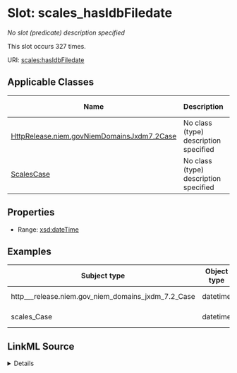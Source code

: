 

# Slot: scales_hasIdbFiledate


_No slot (predicate) description specified_






This slot occurs 327 times.


URI: [scales:hasIdbFiledate](http://schemas.scales-okn.org/rdf/scales#hasIdbFiledate)



<!-- no inheritance hierarchy -->





## Applicable Classes

| Name | Description | Modifies Slot |
| --- | --- | --- |
| [HttpRelease.niem.govNiemDomainsJxdm7.2Case](../classes/HttpRelease.niem.govNiemDomainsJxdm7.2Case.md) | No class (type) description specified |  yes  |
| [ScalesCase](../classes/ScalesCase.md) | No class (type) description specified |  yes  |







## Properties

* Range: [xsd:dateTime](http://www.w3.org/2001/XMLSchema#dateTime)






## Examples

| Subject type | Object type | Example subject | Example object | Occurrences |
| --- | --- | --- | --- | --- |
| http___release.niem.gov_niem_domains_jxdm_7.2_Case | datetime | scales:/CaseCivil | 2016-04-29T00:00:00 | 327 |
| scales_Case | datetime | scales:/CaseCivil | 2016-04-29T00:00:00 | 327 |




## LinkML Source

<details>

```yaml
name: scales_hasIdbFiledate
annotations:
  count:
    tag: count
    value: 327
description: No slot (predicate) description specified
examples:
- object:
    example_object: '2016-04-29T00:00:00'
    example_object_type: datetime
    example_predicate: scales:hasIdbFiledate
    example_subject: scales:/CaseCivil
    example_subject_type: http___release.niem.gov_niem_domains_jxdm_7.2_Case
- object:
    example_object: '2016-04-29T00:00:00'
    example_object_type: datetime
    example_predicate: scales:hasIdbFiledate
    example_subject: scales:/CaseCivil
    example_subject_type: scales_Case
from_schema: scales-kg
rank: 1000
slot_uri: scales:hasIdbFiledate
alias: scales_hasIdbFiledate
domain_of:
- http___release.niem.gov_niem_domains_jxdm_7.2_Case
- scales_Case
range: datetime

```
</details>